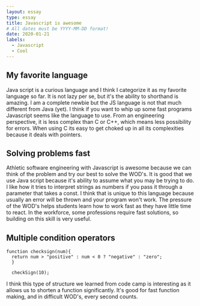 ```yaml
---
layout: essay
type: essay
title: Javascript is awesome
# All dates must be YYYY-MM-DD format!
date: 2020-01-21
labels:
  - Javascript
  - Cool
---
```


## My favorite language

Java script is a curious language and I think I categorize it as my favorite language so far. It is not lazy per se, but it's the ability to shorthand is amazing. I am a complete newbie but the JS language is not that much different from Java (yet). I think if you want to whip up some fast programs Javascript seems like the language to use. From an engineering perspective, it is less complex than C or C++, which means less possibility for errors. When using C its easy to get choked up in all its complexities because it deals with pointers.

## Solving problems fast

Athletic software engineering with Javascript is awesome because we can think of the problem and try our best to solve the WOD's. It is good that we use Java script because it's ability to assume what you may be trying to do. I like how it tries to interpret strings as numbers if you pass it through a parameter that takes a const. I think that is unique to this language because usually an error will be thrown and your program won't work. The pressure of the WOD's helps students learn how to work fast as they have little time to react. In the workforce, some professions require fast solutions, so building on this skill is very useful. 

## Multiple condition operators

```
function checksign(num){
  return num > "positive" : num < 0 ? "negative" : "zero";
  }
  
  checkSign(10);
```

I think this type of structure we learned from code camp is interesting as it allows us to shorten a function significantly. It's good for fast function making, and in difficult WOD's, every second counts. 
